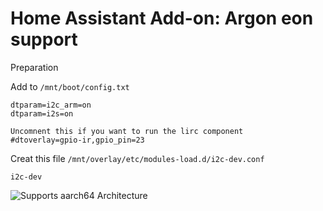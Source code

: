 # Home Assistant Add-on: Argon eon support 


Preparation

Add to `/mnt/boot/config.txt`

```
dtparam=i2c_arm=on
dtparam=i2s=on

Uncomnent this if you want to run the lirc component
#dtoverlay=gpio-ir,gpio_pin=23
```

Creat this file `/mnt/overlay/etc/modules-load.d/i2c-dev.conf` 

```
i2c-dev
```


![Supports aarch64 Architecture][aarch64-shield]

[aarch64-shield]: https://img.shields.io/badge/aarch64-yes-green.svg
